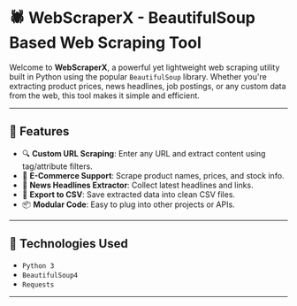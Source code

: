 # 🕷️ WebScraperX - BeautifulSoup Based Web Scraping Tool

Welcome to **WebScraperX**, a powerful yet lightweight web scraping utility built in Python using the popular `BeautifulSoup` library. Whether you're extracting product prices, news headlines, job postings, or any custom data from the web, this tool makes it simple and efficient.

---

## 🚀 Features

- 🔍 **Custom URL Scraping**: Enter any URL and extract content using tag/attribute filters.
- 🛒 **E-Commerce Support**: Scrape product names, prices, and stock info.
- 📰 **News Headlines Extractor**: Collect latest headlines and links.
- 💾 **Export to CSV**: Save extracted data into clean CSV files.
- 📦 **Modular Code**: Easy to plug into other projects or APIs.

---



## 🧠 Technologies Used

- `Python 3`
- `BeautifulSoup4`
- `Requests`


---


